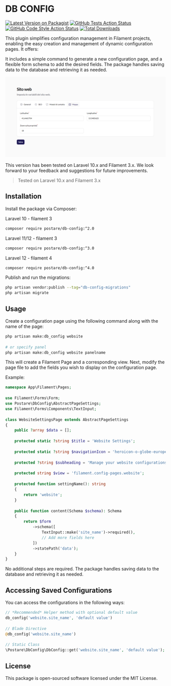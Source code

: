 # DB CONFIG

[![Latest Version on Packagist](https://img.shields.io/packagist/v/postare/db-config.svg?style=flat-square)](https://packagist.org/packages/postare/db-config)
[![GitHub Tests Action Status](https://img.shields.io/github/actions/workflow/status/postare/db-config/run-tests.yml?branch=main&label=tests&style=flat-square)](https://github.com/postare/db-config/actions?query=workflow%3Arun-tests+branch%3Amain)
[![GitHub Code Style Action Status](https://img.shields.io/github/actions/workflow/status/postare/db-config/fix-php-code-style-issues.yml?branch=main&label=code%20style&style=flat-square)](https://github.com/postare/db-config/actions?query=workflow%3A"Fix+PHP+code+style+issues"+branch%3Amain)
[![Total Downloads](https://img.shields.io/packagist/dt/postare/db-config.svg?style=flat-square)](https://packagist.org/packages/postare/db-config)

This plugin simplifies configuration management in Filament projects, enabling the easy creation and management of
dynamic configuration pages. It offers:

It includes a simple command to generate a new configuration page, and a flexible form schema to add the desired fields.
The package handles saving data to the database and retrieving it as needed.

![Screenshot](https://raw.githubusercontent.com/postare/db-config/main/screenshot.png)

This version has been tested on Laravel 10.x and Filament 3.x.
We look forward to your feedback and suggestions for future improvements.
> Tested on Laravel 10.x and Filament 3.x

## Installation

Install the package via Composer:

Laravel 10 - filament 3
```bash
composer require postare/db-config:^2.0
```

Laravel 11/12 - filament 3
```bash
composer require postare/db-config:^3.0
```

Laravel 12 - filament 4
```bash
composer require postare/db-config:^4.0
```

Publish and run the migrations:

```bash
php artisan vendor:publish --tag="db-config-migrations"
php artisan migrate
```

## Usage

Create a configuration page using the following command along with the name of the page:

```bash
php artisan make:db_config website 

# or specify panel
php artisan make:db_config website panelname
```

This will create a Filament Page and a corresponding view. Next, modify the page file to add the fields you wish to
display on the configuration page.

Example:

```php
namespace App\Filament\Pages;

use Filament\Forms\Form;
use Postare\DbConfig\AbstractPageSettings;
use Filament\Forms\Components\TextInput;

class WebsiteSettingsPage extends AbstractPageSettings
{
    public ?array $data = [];

    protected static ?string $title = 'Website Settings';

    protected static ?string $navigationIcon = 'heroicon-o-globe-europe-africa';

    protected ?string $subheading = 'Manage your website configurations here.';

    protected string $view = 'filament.config-pages.website';

    protected function settingName(): string
    {
        return 'website';
    }

    public function content(Schema $schema): Schema
    {
        return $form
            ->schema([
                TextInput::make('site_name')->required(),
                // Add more fields here
            ])
            ->statePath('data');
    }
}
```

No additional steps are required. The package handles saving data to the database and retrieving it as needed.

## Accessing Saved Configurations

You can access the configurations in the following ways:

```php
// *Recommended* Helper method with optional default value
db_config('website.site_name', 'default value')

// Blade Directive
@db_config('website.site_name')

// Static Class
\Postare\DbConfig\DbConfig::get('website.site_name', 'default value');
```

## License

This package is open-sourced software licensed under the MIT License.

